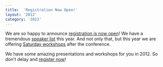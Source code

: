 ```yaml
---
title:  'Registration Now Open!'
layout: '2012'
category: '2012'
---
```

We are so happy to announce [registration is now open](/2012/register)! We have a tremendous [speaker list](/2012/sessions) this year. And not only that, but this year we are offering [Saturday workshops](/2012/workshops) after the conference.

We have some amazing presentations and workshops for you in 2012. So don't delay and [register now](/2012/register)!
